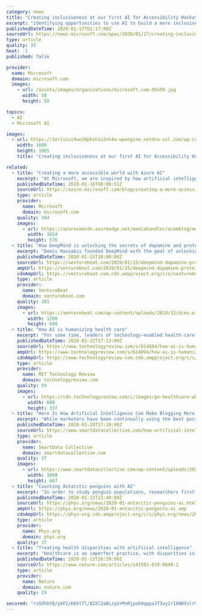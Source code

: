 ```yaml
---
category: news
title: "Creating inclusiveness at our first AI for Accessibility Hackathon in Asia Pacific"
excerpt: "identifying opportunities to use AI to build a more inclusive and accessible world around us. Their solutions were developed on Microsoft Azure and used Power Apps to create solutions that tackle problems faced by the community every day. Team Grab from Singapore on their communication solution for people with autism Problem statements on ..."
publishedDateTime: 2020-01-17T01:17:00Z
sourceUrl: https://news.microsoft.com/apac/2020/01/17/creating-inclusiveness-at-our-first-ai-for-accessibility-hackathon-in-asia-pacific/
type: article
quality: 33
heat: -1
published: false

provider:
  name: Microsoft
  domain: microsoft.com
  images:
    - url: /assets/images/organizations/microsoft.com-50x50.jpg
      width: 50
      height: 50

topics:
  - AI
  - Microsoft AI

images:
  - url: https://3er1viui9wo30pkxh1v2nh4w-wpengine.netdna-ssl.com/wp-content/uploads/prod/sites/43/2020/01/Feature-image-1600x1065.jpg
    width: 1600
    height: 1065
    title: "Creating inclusiveness at our first AI for Accessibility Hackathon in Asia Pacific"

related:
  - title: "Creating a more accessible world with Azure AI"
    excerpt: "At Microsoft, we are inspired by how artificial intelligence is transforming organizations of all sizes, empowering them to reimagine what’s possible. AI has immense potential to unlock solutions to some of society’s most pressing challenges. One challenge is that according to the World Health Association,"
    publishedDateTime: 2020-01-16T08:00:51Z
    sourceUrl: https://azure.microsoft.com/blog/creating-a-more-accessible-world-with-azure-ai/
    type: article
    provider:
      name: Microsoft
      domain: microsoft.com
    quality: 104
    images:
      - url: https://azurecomcdn.azureedge.net/mediahandler/acomblog/media/Default/blog/e79a07b9-c903-4f16-8e4f-ee19d7dfdf0d.jpg
        width: 1024
        height: 576
  - title: "How DeepMind is unlocking the secrets of dopamine and protein folding with AI"
    excerpt: "Demis Hassabis founded DeepMind with the goal of unlocking answers to some of the world’s toughest questions by recreating intelligence itself. His ambition remains just that — an ambition — but Hassabis and colleagues inched closer to realizing it this week with the publication of papers in Nature addressing two formidable challenges in ..."
    publishedDateTime: 2020-01-15T18:00:00Z
    sourceUrl: https://venturebeat.com/2020/01/15/deepmind-dopamine-protein-folding-ai/
    ampUrl: https://venturebeat.com/2020/01/15/deepmind-dopamine-protein-folding-ai/amp/
    cdnAmpUrl: https://venturebeat-com.cdn.ampproject.org/c/s/venturebeat.com/2020/01/15/deepmind-dopamine-protein-folding-ai/amp/
    type: article
    provider:
      name: VentureBeat
      domain: venturebeat.com
    quality: 101
    images:
      - url: https://venturebeat.com/wp-content/uploads/2019/12/dims-e1575998404106.jpg?fit=1200%2C600&strip=all
        width: 1200
        height: 600
  - title: "How AI is humanizing health care"
    excerpt: "For some time, leaders of technology-enabled health-care institutions—and today, that means practically all health-care institutions—have been anticipating the potential impact that artificial intelligence (AI) will have on the performance and efficiency of their operations and their talent. But in reality many, if not most, have already ..."
    publishedDateTime: 2020-01-22T17:13:00Z
    sourceUrl: https://www.technologyreview.com/s/614894/how-ai-is-humanizing-health-care/
    ampUrl: https://www.technologyreview.com/s/614894/how-ai-is-humanizing-health-care/amp/
    cdnAmpUrl: https://www-technologyreview-com.cdn.ampproject.org/c/s/www.technologyreview.com/s/614894/how-ai-is-humanizing-health-care/amp/
    type: article
    provider:
      name: MIT Technology Review
      domain: technologyreview.com
    quality: 59
    images:
      - url: https://cdn.technologyreview.com/i/images/ge-healthcare-whitepapercoverartartonly12.09.19-2-smaller-cropped_0.png?sw=600&cx=0&cy=93&cw=837&ch=471
        width: 600
        height: 337
  - title: "Here Is How Artificial Intelligence Can Make Blogging More Productive"
    excerpt: "While marketers have been continually using the best possible strategies to improve the existing global blogging landscape, the inclusion of artificial intelligence has taken the ballgame to a whole different level. Moreover, blogging is one marketing activity that needs to be initiated flawlessly for massive returns and any deviation from the ..."
    publishedDateTime: 2020-01-20T17:10:00Z
    sourceUrl: https://www.smartdatacollective.com/how-artificial-intelligence-can-make-blogging-more-productive/
    type: article
    provider:
      name: SmartData Collective
      domain: smartdatacollective.com
    quality: 37
    images:
      - url: https://www.smartdatacollective.com/wp-content/uploads/2020/01/how-AI-helping-the-bloggers.jpg
        width: 1000
        height: 667
  - title: "Counting Antarctic penguins with AI"
    excerpt: "In order to study penguin populations, researchers first need to accurately count them. A new crowd counting solution from Intel AI Builder member and data science company Gramener could enable researchers to use computer vision to count penguin populations faster and more accurately. \"Today, on Penguin Awareness Day, it's important to ..."
    publishedDateTime: 2020-01-21T13:40:00Z
    sourceUrl: https://phys.org/news/2020-01-antarctic-penguins-ai.html
    ampUrl: https://phys.org/news/2020-01-antarctic-penguins-ai.amp
    cdnAmpUrl: https://phys-org.cdn.ampproject.org/c/s/phys.org/news/2020-01-antarctic-penguins-ai.amp
    type: article
    provider:
      name: Phys.org
      domain: phys.org
    quality: 37
  - title: "Treating health disparities with artificial intelligence"
    excerpt: "Healthcare is an imperfect practice, with disparities in care reflecting those in society. While algorithms may be misued to amplify biases, they may also be used to identify and correct disparities. Institute of Medicine (US). Committee on Understanding and Eliminating Racial and Ethnic Disparities in Health Care. Unequal Treatment ..."
    publishedDateTime: 2020-01-13T20:29:00Z
    sourceUrl: https://www.nature.com/articles/s41591-019-0649-2
    type: article
    provider:
      name: Nature
      domain: nature.com
    quality: 19

secured: "rzGXhbtB/ykP2/6Kkt7l/A2Xl2aBizyU+MsRjpuO4qqpaJT3vy1rIkN8Xvlr9mSBHpg/N1iDi1Wcj5ucL4bIooEvJvGcdmSos2y6FsRiAHNxXQUIYO0iRPIQGoJtuS8/EAX3jRVgmYUudVTs1C7ChCnboR2kiSoFYyUslynZ0fW0uA6Ga7TTFrjTIuGo85UXbXfXKMZPITSijUq/u5t8inKIYochlAOQtcNkjE/e7rEOINvXQNJZMbJvaiNgsgmt5tLrssbEaTRAMMmqE94CFLSge4UKA0Z6xVOlrTLvvM1h0y7ARwwaw7bhflROoMJ8Ovg2KN13gkhGTViC4WDg3anIDLZvU0ImqhrnA11pEkbyjWqGy7tgsBTxv27QwcAK8GFOEVPjtgtHS2wCSWl30KYwosqIgTrHDsjmjGTs4eQIYJVOXE37w04Z4jU/ZSFCw7sZOrvJvDtVJk2YO129Ug==;CrnX3iLXd685ghIniQUpOA=="
---
```


